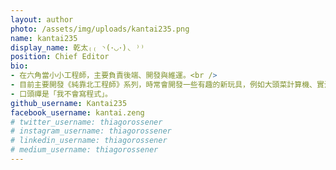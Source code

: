 ```yaml
---
layout: author
photo: /assets/img/uploads/kantai235.png
name: kantai235
display_name: 乾太₍₍ ◝(･◡･)◟ ⁾⁾
position: Chief Editor
bio:
- 在六角當小小工程師，主要負責後端、開發與維運。<br />
- 目前主要開發《純靠北工程師》系列，時常會開發一些有趣的新玩具，例如大頭菜計算機、實況棒讀機。<br />
- 口頭禪是「我不會寫程式」。
github_username: Kantai235
facebook_username: kantai.zeng
# twitter_username: thiagorossener
# instagram_username: thiagorossener
# linkedin_username: thiagorossener
# medium_username: thiagorossener
---
```

